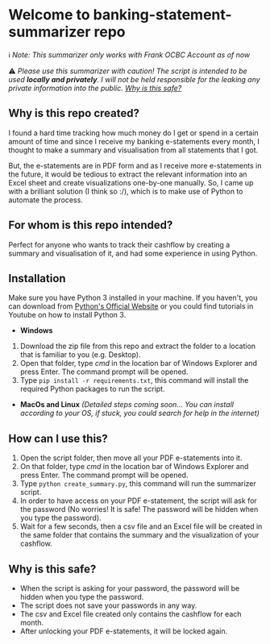 # Welcome to banking-statement-summarizer repo

:information_source: *Note: This summarizer only works with Frank OCBC Account as of now*

:warning: *Please use this summarizer with caution! The script is intended to be used **locally and privately**. I will not be held responsible for the leaking any private information into the public. [Why is this safe?](#why-is-this-safe)*

## Why is this repo created?
I found a hard time tracking how much money do I get or spend in a certain amount of time and since I receive my banking e-statements every month, I thought to make a summary and visualisation from all statements that I got. 

But, the e-statements are in PDF form and as I receive more e-statements in the future, it would be tedious to extract the relevant information into an Excel sheet and create visualizations one-by-one manually. So, I came up with a brilliant solution (I think so :/), which is to make use of Python to automate the process.

## For whom is this repo intended?
Perfect for anyone who wants to track their cashflow by creating a summary and visualisation of it, and had some experience in using Python.

## Installation
Make sure you have Python 3 installed in your machine. If you haven't, you can download from [Python's Official Website](https://www.python.org/downloads/) or you could find tutorials in Youtube on how to install Python 3.
- **Windows**
1. Download the zip file from this repo and extract the folder to a location that is familiar to you (e.g. Desktop).
2. Open that folder, type *cmd* in the location bar of Windows Explorer and press Enter. The command prompt will be opened.
3. Type ```pip install -r requirements.txt```, this command will install the required Python packages to run the script.
- **MacOs and Linux**  *(Detailed steps coming soon... You can install according to your OS, if stuck, you could search for help in the internet)*

## How can I use this?
1. Open the script folder, then move all your PDF e-statements into it.
2. On that folder, type *cmd* in the location bar of Windows Explorer and press Enter. The command prompt will be opened.
3. Type ```python create_summary.py```, this command will run the summarizer script.
4. In order to have access on your PDF e-statement, the script will ask for the password (No worries! It is safe! The password will be hidden when you type the password).
5. Wait for a few seconds, then a csv file and an Excel file will be created in the same folder that contains the summary and the visualization of your cashflow.

## Why is this safe?
- When the script is asking for your password, the password will be hidden when you type the password.
- The script does not save your passwords in any way.
- The csv and Excel file created only contains the cashflow for each month.
- After unlocking your PDF e-statements, it will be locked again.
